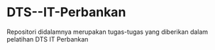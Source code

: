 # DTS--IT-Perbankan
Repositori didalamnya merupakan tugas-tugas yang diberikan dalam pelatihan DTS IT Perbankan
